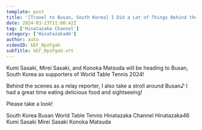 ```yaml
---
template: post
title: '[Travel to Busan, South Korea] I Did a Lot of Things Behind the Scenes of the World Table Tennis Supporters [Relay Vlog]'
date: 2024-03-23T11:00:42Z
tag: ['Hinatazaka Channel']
category: ['Hinatazaka46']
author: auto 
videoID: kEF_0pzFgaU
subTitle: kEF_0pzFgaU.vtt
---
```

Kumi Sasaki, Mirei Sasaki, and Konoka Matsuda will be heading to Busan, South Korea as supporters of World Table Tennis 2024!

Behind the scenes as a relay reporter, I also take a stroll around Busan♪
I had a great time eating delicious food and sightseeing!

Please take a look!

South Korea Busan World Table Tennis Hinatazaka Channel Hinatazaka46 Kumi Sasaki Mirei Sasaki Konoka Matsuda